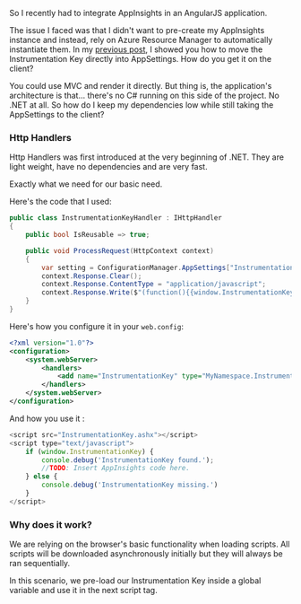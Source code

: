 So I recently had to integrate AppInsights in an AngularJS application. 

The issue I faced was that I didn't want to pre-create my AppInsights instance and instead, rely on Azure Resource Manager to automatically instantiate them. In my [previous post][1], I showed you how to move the Instrumentation Key directly into AppSettings. How do you get it on the client?

You could use MVC and render it directly. But thing is, the application's architecture is that... there's no C# running on this side of the project. No .NET at all. So how do I keep my dependencies low while still taking the AppSettings to the client?

### Http Handlers

Http Handlers was first introduced at the very beginning of .NET. They are light weight, have no dependencies and are very fast. 

Exactly what we need for our basic need.

Here's the code that I used:

```csharp
public class InstrumentationKeyHandler : IHttpHandler
{
    public bool IsReusable => true;

    public void ProcessRequest(HttpContext context)
    {
        var setting = ConfigurationManager.AppSettings["InstrumentationKey"];
        context.Response.Clear();
        context.Response.ContentType = "application/javascript";
        context.Response.Write($"(function(){{window.InstrumentationKey = \'{setting}\'}})()");
    }
}
```
Here's how you configure it in your `web.config`:

```xml
<?xml version="1.0"?>
<configuration>
    <system.webServer>
        <handlers>
            <add name="InstrumentationKey" type="MyNamespace.InstrumentationKeyHandler, MyAssembly" resourceType="Unspecified" path="InstrumentationKey.ashx" verb="GET" />
        </handlers>
    </system.webServer>
</configuration>
```

And how you use it :

```javascript
<script src="InstrumentationKey.ashx"></script>
<script type="text/javascript">
    if (window.InstrumentationKey) {
        console.debug('InstrumentationKey found.');
        //TODO: Insert AppInsights code here.
    } else {
        console.debug('InstrumentationKey missing.')
    }
</script>
```

### Why does it work?

We are relying on the browser's basic functionality when loading scripts. All scripts will be downloaded asynchronously initially but they will always be ran sequentially.

In this scenario, we pre-load our Instrumentation Key inside a global variable and use it in the next script tag. 

[1]: /post/importing-your-appsinsights-instrumentationkey-into-your-appsettings/

